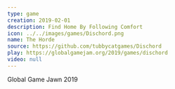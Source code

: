 ```yaml
---
type: game
creation: 2019-02-01
description: Find Home By Following Comfort
icon: ../../images/games/Dischord.png
name: The Horde
source: https://github.com/tubbycatgames/Dischord
play: https://globalgamejam.org/2019/games/dischord
video: null
---
```


Global Game Jawn 2019
